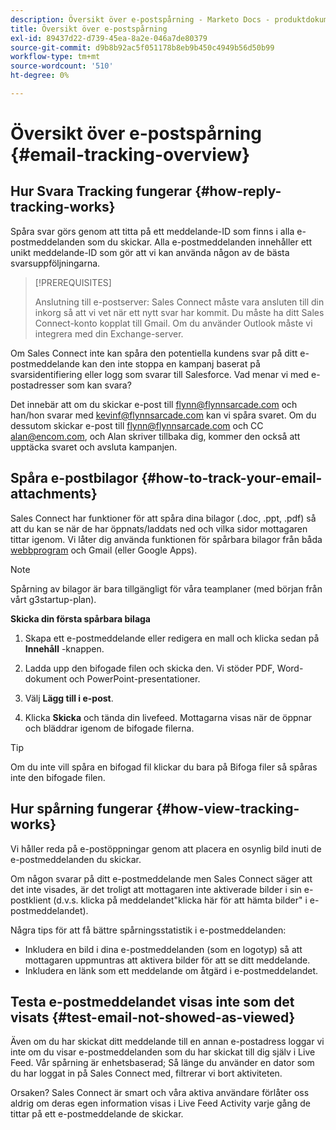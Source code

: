 ```yaml
---
description: Översikt över e-postspårning - Marketo Docs - produktdokumentation
title: Översikt över e-postspårning
exl-id: 89437d22-d739-45ea-8a2e-046a7de80379
source-git-commit: d9b8b92ac5f051178b8eb9b450c4949b56d50b99
workflow-type: tm+mt
source-wordcount: '510'
ht-degree: 0%

---
```


# Översikt över e-postspårning {#email-tracking-overview}

## Hur Svara Tracking fungerar {#how-reply-tracking-works}

Spåra svar görs genom att titta på ett meddelande-ID som finns i alla e-postmeddelanden som du skickar. Alla e-postmeddelanden innehåller ett unikt meddelande-ID som gör att vi kan använda någon av de bästa svarsuppföljningarna.

>[!PREREQUISITES]
>
>Anslutning till e-postserver: Sales Connect måste vara ansluten till din inkorg så att vi vet när ett nytt svar har kommit. Du måste ha ditt Sales Connect-konto kopplat till Gmail. Om du använder Outlook måste vi integrera med din Exchange-server.

Om Sales Connect inte kan spåra den potentiella kundens svar på ditt e-postmeddelande kan den inte stoppa en kampanj baserat på svarsidentifiering eller logg som svarar till Salesforce. Vad menar vi med e-postadresser som kan svara?

Det innebär att om du skickar e-post till flynn@flynnsarcade.com och han/hon svarar med kevinf@flynnsarcade.com kan vi spåra svaret. Om du dessutom skickar e-post till flynn@flynnsarcade.com och CC alan@encom.com, och Alan skriver tillbaka dig, kommer den också att upptäcka svaret och avsluta kampanjen.

## Spåra e-postbilagor {#how-to-track-your-email-attachments}

Sales Connect har funktioner för att spåra dina bilagor (.doc, .ppt, .pdf) så att du kan se när de har öppnats/laddats ned och vilka sidor mottagaren tittar igenom. Vi låter dig använda funktionen för spårbara bilagor från båda [webbprogram](https://toutapp.com/login) och Gmail (eller Google Apps).

>[!NOTE]
>
>Spårning av bilagor är bara tillgängligt för våra teamplaner (med början från vårt g3startup-plan).

**Skicka din första spårbara bilaga**

1. Skapa ett e-postmeddelande eller redigera en mall och klicka sedan på **Innehåll** -knappen.

1. Ladda upp den bifogade filen och skicka den. Vi stöder PDF, Word-dokument och PowerPoint-presentationer.

1. Välj **Lägg till i e-post**.

1. Klicka **Skicka** och tända din livefeed. Mottagarna visas när de öppnar och bläddrar igenom de bifogade filerna.

>[!TIP]
>
>Om du inte vill spåra en bifogad fil klickar du bara på Bifoga filer så spåras inte den bifogade filen.

## Hur spårning fungerar {#how-view-tracking-works}

Vi håller reda på e-postöppningar genom att placera en osynlig bild inuti de e-postmeddelanden du skickar.

Om någon svarar på ditt e-postmeddelande men Sales Connect säger att det inte visades, är det troligt att mottagaren inte aktiverade bilder i sin e-postklient (d.v.s. klicka på meddelandet&quot;klicka här för att hämta bilder&quot; i e-postmeddelandet).

Några tips för att få bättre spårningsstatistik i e-postmeddelanden:

* Inkludera en bild i dina e-postmeddelanden (som en logotyp) så att mottagaren uppmuntras att aktivera bilder för att se ditt meddelande.
* Inkludera en länk som ett meddelande om åtgärd i e-postmeddelandet.

## Testa e-postmeddelandet visas inte som det visats {#test-email-not-showed-as-viewed}

Även om du har skickat ditt meddelande till en annan e-postadress loggar vi inte om du visar e-postmeddelanden som du har skickat till dig själv i Live Feed. Vår spårning är enhetsbaserad; Så länge du använder en dator som du har loggat in på Sales Connect med, filtrerar vi bort aktiviteten.

Orsaken? Sales Connect är smart och våra aktiva användare förlåter oss aldrig om deras egen information visas i Live Feed Activity varje gång de tittar på ett e-postmeddelande de skickar.

